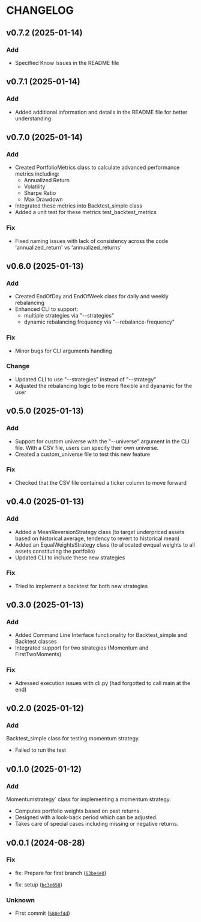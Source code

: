 # CHANGELOG

## v0.7.2 (2025-01-14)

### Add

- Specified Know Issues in the README file

## v0.7.1 (2025-01-14)

### Add

- Added additional information and details in the README file for better understanding

## v0.7.0 (2025-01-14)

### Add

- Created PortfolioMetrics class to calculate advanced performance metrics including:
    - Annualized Return
    - Volatility
    - Sharpe Ratio
    - Max Drawdown
- Integrated these metrics into Backtest_simple class
- Added a unit test for these metrics test_backtest_metrics

### Fix

- Fixed naming issues with lack of consistency across the code 'annualized_return' vs 'annualized_returns'

## v0.6.0 (2025-01-13)

### Add

- Created EndOfDay and EndOfWeek class for daily and weekly rebalancing
- Enhanced CLI to support:
    - multiple strategies via "--strategies"
    - dynamic rebalancing frequency via "--rebalance-frequency"

### Fix

- Minor bugs for CLI arguments handling

### Change

- Updated CLI to use "--strategies" instead of "--strategy" 
- Adjusted the rebalancing logic to be more flexible and dyanamic for the user

## v0.5.0 (2025-01-13)

### Add

- Support for custom universe with the "--universe" argument in the CLI file. With a CSV file, users can specify their own universe.
- Created a custom_universe file to test this new feature 

### Fix

- Checked that the CSV file contained a ticker column to move forward

## v0.4.0 (2025-01-13)

### Add

- Added a MeanReversionStrategy class (to target underpriced assets based on historical average, tendency to revert to historical mean)
- Added an EqualWeightsStrategy class (to allocated ewqual weights to all assets constituting the portfolio)
- Updated CLI to include these new strategies

### Fix

- Tried to implement a backtest for both new strategies

## v0.3.0 (2025-01-13)

### Add

- Added Command Line Interface functionality for Backtest_simple and Backtest classes
- Integrated support for two strategies (Momentum and FirstTwoMoments)

### Fix

- Adressed execution issues with cli.py (had forgotted to call main at the end)

## v0.2.0 (2025-01-12)

### Add 

Backtest_simple class for testing momentum strategy.
- Failed to run the test

## v0.1.0 (2025-01-12)

### Add

Momentumstrategy` class for implementing a momentum strategy.
- Computes portfolio weights based on past returns.
- Designed with a look-back period which can be adjusted.
- Takes care of special cases including missing or negative returns.

## v0.0.1 (2024-08-28)

### Fix

* fix: Prepare for first branch ([`63be4e0`](https://github.com/jfimbett/pybacktestchain/commit/63be4e072a5a4816a54cfe573d4a119e96f8f872))

* fix: setup ([`bc3e658`](https://github.com/jfimbett/pybacktestchain/commit/bc3e658013653d5d9e9249fde2bfccec4799eba1))

### Unknown

* First commit ([`580ef4d`](https://github.com/jfimbett/pybacktestchain/commit/580ef4d049d1646b8122efe24d57f7567aa89bd8))
